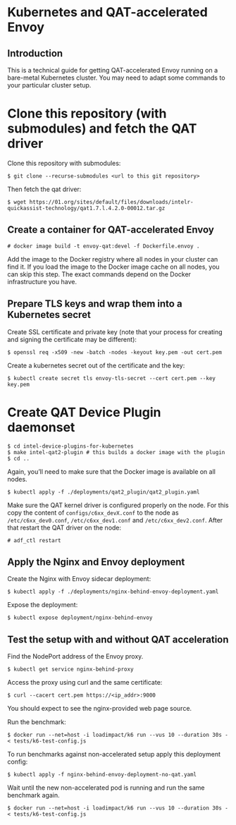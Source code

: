 # Kubernetes and QAT-accelerated Envoy

## Introduction

This is a technical guide for getting QAT-accelerated Envoy running on a bare-metal Kubernetes cluster. You may need to adapt some commands to your particular cluster setup.

# Clone this repository (with submodules) and fetch the QAT driver

Clone this repository with submodules:

    $ git clone --recurse-submodules <url to this git repository>

Then fetch the qat driver:

    $ wget https://01.org/sites/default/files/downloads/intelr-quickassist-technology/qat1.7.l.4.2.0-00012.tar.gz

## Create a container for QAT-accelerated Envoy

    # docker image build -t envoy-qat:devel -f Dockerfile.envoy .

Add the image to the Docker registry where all nodes in your cluster can find it. If you load the image to the Docker image cache on all nodes, you can skip this step. The exact commands depend on the Docker infrastructure you have.

## Prepare TLS keys and wrap them into a Kubernetes secret

Create SSL certificate and private key (note that your process for creating and signing the certificate may be different):

    $ openssl req -x509 -new -batch -nodes -keyout key.pem -out cert.pem

Create a kubernetes secret out of the certificate and the key:

    $ kubectl create secret tls envoy-tls-secret --cert cert.pem --key key.pem

# Create QAT Device Plugin daemonset

    $ cd intel-device-plugins-for-kubernetes
    $ make intel-qat2-plugin # this builds a docker image with the plugin
    $ cd ..

Again, you’ll need to make sure that the Docker image is available on all nodes.

    $ kubectl apply -f ./deployments/qat2_plugin/qat2_plugin.yaml

Make sure the QAT kernel driver is configured properly on the node. For this copy the content of `configs/c6xx_devX.conf` to the node as `/etc/c6xx_dev0.conf`, `/etc/c6xx_dev1.conf` and `/etc/c6xx_dev2.conf`. After that restart the QAT driver on the node:

    # adf_ctl restart

## Apply the Nginx and Envoy deployment

Create the Nginx with Envoy sidecar deployment:

    $ kubectl apply -f ./deployments/nginx-behind-envoy-deployment.yaml

Expose the deployment:

    $ kubectl expose deployment/nginx-behind-envoy

## Test the setup with and without QAT acceleration

Find the NodePort address of the Envoy proxy.

    $ kubectl get service nginx-behind-proxy

Access the proxy using curl and the same certificate:

    $ curl --cacert cert.pem https://<ip_addr>:9000

You should expect to see the nginx-provided web page source.

Run the benchmark:

    $ docker run --net=host -i loadimpact/k6 run --vus 10 --duration 30s -< tests/k6-test-config.js

To run benchmarks against non-accelerated setup apply this deployment config:

    $ kubectl apply -f nginx-behind-envoy-deployment-no-qat.yaml

Wait until the new non-accelerated pod is running and run the same benchmark again.

    $ docker run --net=host -i loadimpact/k6 run --vus 10 --duration 30s -< tests/k6-test-config.js
